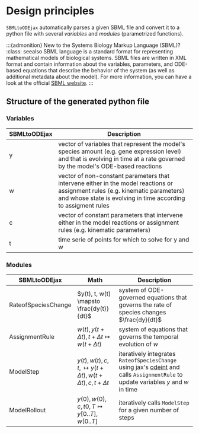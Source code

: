 # Design principles

`SBMLtoODEjax` automatically parses a given SBML file and convert it to a python file with several *variables* and *modules* (parametrized functions).

:::{admonition} New to the Systems Biology Markup Language (SBML)?
:class: seealso
SBML language is a standard format for representing mathematical models of biological systems. 
SBML files are written in XML format and contain information about the variables, parameters, and ODE-based equations that describe the behavior of the system 
(as well as additional metadata about the model).
For more information, you can have a look at the official [SBML website](https://sbml.org/).
:::

## Structure of the generated python file

### Variables 
| SBMLtoODEjax | Description                                                                                                                                                                                     |
|------------------|-------------------------------------------------------------------------------------------------------------------------------------------------------------------------------------------------|
| y                | vector of variables that represent the model's species amount (e.g. gene expression level) and that is evolving in time at a rate governed by the model's ODE-based reactions                   |
| w                | vector of non-constant parameters that intervene either in the model reactions or assignment rules (e.g. kinematic parameters) and whose state is evolving in time according to assigment rules |
| c                | vector of constant parameters that intervene either in the model reactions or assignment rules (e.g. kinematic parameters)                                                                      |
| t                | time serie of points for which to solve for y and w                                                                                                                                             |

### Modules
| SBMLtoODEjax   | Math                                                                   | Description                                                                                                                                                                                                 |
|-------------------|------------------------------------------------------------------------|-------------------------------------------------------------------------------------------------------------------------------------------------------------------------------------------------------------|
| RateofSpeciesChange | $y(t), t, w(t) \mapsto \frac{dy(t)}{dt}$                               | system of ODE-governed equations that governs the rate of species changes $\frac{dy}{dt}$                                                                                                                   |
| AssignmentRule    | $w(t), y(t+\Delta t),  t+\Delta t \mapsto w(t+\Delta t)$               | system of equations that governs the temporal evolution of $w$                                                                                                                                              |
| ModelStep         | $y(t),  w(t), c, t, \mapsto y(t+\Delta t),  w(t+\Delta t), c, t+\Delta t$ | iteratively integrates `RateofSpeciesChange` using jax's [odeint](https://github.com/google/jax/blob/main/jax/experimental/ode.py) and calls `AssignmentRule` to update variables $y$ and $w$ in time |
| ModelRollout      | $y(0), w(0), c, t0, T \mapsto y[0..T], w[0..T]$                        | iteratively calls `ModelStep` for a given number of steps                                                                                                                                                   |
